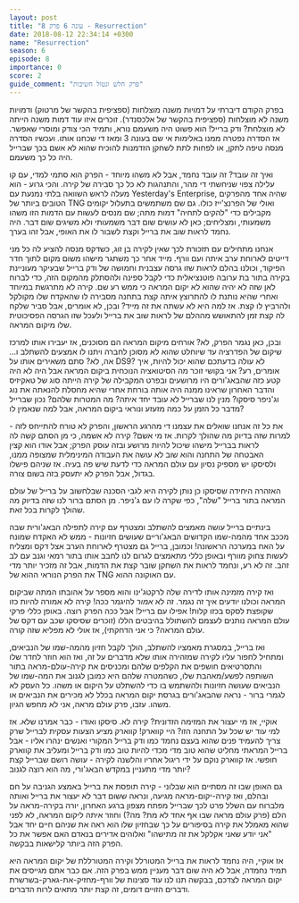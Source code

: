 ```yaml
---
layout: post
title: "עונה 6 פרק 8 - Resurrection"
date: 2018-08-12 22:34:14 +0300
name: "Resurrection"
season: 6
episode: 8
importance: 0
score: 2
guide_comment: "פרק חלש ונטול חשיבות"
---
```

בפרק הקודם דיברתי על דמויות משנה מוצלחות (ספציפית בהקשר של מרטוק) ודמויות משנה לא מוצלחות (ספציפית בהקשר של אלכסנדר). זוכרים איזו עוד דמות משנה הייתה לא מוצלחת? ודק ברייל! הוא פשוט היה משעמם נורא, ותמיד הכי צודק ומוסרי שאפשר. אז הסדרה נפטרה ממנו באלימות אי שם בעונה 3 ומאז די שכחנו אותו. ועכשיו הסדרה מנסה טיפה לתקן, או לפחות לתת לשחקן הזדמנות להוכיח שהוא לא אשם בכך שברייל היה כל כך משעמם.

ואיך זה עובד? זה עובד נחמד, אבל לא משהו מיוחד - הפרק הוא סתמי למדי, עם קו עלילה צפוי שניחשתי די מהר, והתנהגות לא כל כך סבירה של קירה. והכי גרוע - הוא מעלה לראש השוואה בלתי נמנעת עם Yesterday's Enterprise, שהיה אחד מהפרקים הטובים ביותר של TNG ואולי של הפרנצ'ייז כולו. גם שם משתמשים בתעלול יקומים מקבילים כדי "להקים לתחיה" דמות מתה; שם מנסים לעשות עם הדמות הזו משהו משמעותי, ומצליחים; כאן לא עושים שום דבר משמעותי ולא משיגים שום דבר. היה נחמד לראות שוב את ברייל וקצת לשבור לו את האופי, אבל זהו בערך.

אנחנו מתחילים עם תזכורת לכך שאין לקירה בן זוג, כשדקס מנסה להציע לה כל מני דייטים לארוחת ערב איתה ועם וורף. מייד אחר כך משתגר מישהו משום מקום לתוך חדר הפיקוד, וכולנו בהלם לראות שזו גרסה עצבנית וחמושה של ודק ברייל שבעיקר מעוניינת בקירה בתור בת ערובה פוטנציאלית כדי לקבל ספינה ולהסתלק מהמקום הזה, כדי לברוח לאן שזה לא יהיה שהוא לא יקום המראה כי ממש רע שם. קירה לא מתרגשת במיוחד ואחרי שהיא נותנת לו להתרוצץ איתה קצת בתחנה מסבירה לו שהאקדח שלו מקולקל ולהרביץ לו קצת. אז למה היא לא עשתה את זה מייד? ובכן, לא אומרים, אבל סביר שלקח לה קצת זמן להתאושש מההלם של לראות שוב את ברייל ולעכל שזו הגרסה הפסיכוטית שלו מיקום המראה.

ובכן, כאן נגמר הפרק, לא? אורחים מיקום המראה הם מסוכנים, אז יעבירו אותו למרכז שיקום של הפדרציה עד שיוחלט שהוא לא מסוכן לחברה ויתנו לו אמצעים להשתלב ו... אה, לא? סתם משאירים אותו על DS9? לא עולה בדעתכם שהוא יכול להיות, איך אומרים, רע? אני בקושי זוכר מה הסיטואציה הנוכחית ביקום המראה אבל היה לא היה קטע כזה שהבאג'ורים היו מרושעים ובפרט המקבילה של קירה הייתה סוג של טאקיזיס והדבר האחרון שראינו ממנה היה אותה בורחת אחרי שהיא מחסלת להנאתה את נוג וג'ניפר סיסקו? מנין לנו שברייל לא עובד יחד איתה? מה המטרות שלהם? נכון שברייל מדבר כל הזמן על כמה מזעזע ונוראי ביקום המראה, אבל למה שנאמין לו?

את כל זה אנחנו שואלים את עצמנו די מהרגע הראשון, והפרק לא טורח להתייחס לזה - למרות שזה בדיוק מה שהולך לקרות. אז מי אשם? קירה לא אשמה, כי מן הסתם קשה לה לראות בברייל מישהו שיכול להיות מרושע ובזה עוסק הפרק; אבל אודו הוא קצין האבטחה של התחנה והוא שוב לא עושה את העבודה המינימלית שמצופה ממנו, ולסיסקו יש מספיק נסיון עם עולם המראה כדי לדעת שיש פה בעיה. אז שניהם פישלו בגדול, אבל הפרק לא יתעסק בזה בשום צורה.

האזהרה היחידה שסיסקו כן נותן לקירה היא לגבי הסכנה שבלחשוב על ברייל של עולם המראה בתור ברייל "שלה", כפי שקרה לו עם ג'ניפר. מן הסתם ברור לנו שזה בדיוק מה שהולך לקרות בכל זאת.

בינתיים ברייל עושה מאמצים להשתלב ומצטרף עם קירה לתפילה הבאג'ורית שבה מככב אחד מהמה-שמו הקדושים הבאג'וריים שעושים חזיונות - ממש לא האקדח שמונח על האח במערכה הראשונה! וכמובן, ברייל גם מצטרף לארוחת הערב אצל דקס ומצליח לעשות צחוק מוורף ובאופן כללי מתאמצים לגרום לנו לחבב אותו בתור רמאי וגנב עם לב זהב. זה לא רע, ונחמד לראות את השחקן שובר קצת את הדמות, אבל זה מזכיר יותר מדי את הפרק הנוראי ההוא של TNG עם האוקונה ההוא. 

ואז קירה מזמינה אותו לדירה שלה לרקטג'ינו והוא מספר על אהובתו המתה שביקום המראה וכולנו יודעים איך זה נגמר. זה לא *אמור* להיגמר ככה! קירה לא אמורה להיות כזו שקופצת לסקס בכזו קלות! אפילו עם ברייל! אבל ככה הפרק רוצה. באופן כללי פרקי עולם המראה נותנים לעצמם להשתולל בהיבטים הללו (זוכרים שסיסקו שכב עם דקס של עולם המראה? כי אני הדחקתי), אז אולי לא מפליא שזה קורה.

ואז ברייל, במסגרת מאמציו להשתלב, הולך לקבל חזיון מהמה-שמו של הנביאים, ומתחיל לחפור עליו לקירה שמזהירה אותו שלא מדברים על זה, ואז הוא חוזר לחדר שלו והתסרטיאים חושפים את הקלפים שלהם ומכניסים את קירה-עולם-מראה בתור השותפה לפשע/מאהבת שלו, כשהמטרה שלהם היא כמובן לגנוב את המה-שמו של הנביאים שעושה חזיונות ולהשתמש בו כדי להשתלט על היקום או משהו. כל העסק לא לגמרי ברור - נראה שהבאג'ורים בגרסת יקום המראה בכלל לא מכירים את הנביאים או משהו. עזבו, פרק עולם מראה, אני לא מחפש הגיון.

אוקיי, אז מי יעצור את המזימה הזדונית? קירה לא. סיסקו ואודו - כבר אמרנו שלא. אז למי עוד יש שכל על התחנה הזו? היי קווארק! קווארק מציע הצעות עסקית לברייל שרק צריך להעמיד פנים שהוא בעצם נחמד כמו ודק ברייל המקורי ואנשים ינהרו אליו - אבל ברייל המראתי מחליט שהוא טוב מדי מכדי להיות טוב כמו ודק ברייל ומעליב את קווארק חופשי. אז קווארק נוקם על ידי ריגול אחריו והלשנה לקירה - עושה רושם שברייל קצת יותר מדי מתעניין במקדש הבאג'ורי, מה הוא רוצה לגנוב?

גם האופן שבו זה מסתיים הוא שבלוני - קירה תופסת את ברייל באמצע הגניבה על חם ובהלם, ואז קירה-יקום-מראה מגיעה, ונראה ששום דבר לא יעצור את ברייל ואותה מלברוח עם השלל פרט לכך שברייל מפתח מצפון ברגע האחרון, יורה בקירה-מראה על הלם (פרק עולם מראה שבו אף אחד לא מת? מה?) וחוזר איתה ליקום המראה, לא לפני שהוא מאמלל את קירה בסיפורים על כך שבחזיון שלו הוא ראה את שניהם חיים יחד אבל "אני יודע שאני אקלקל את זה מתישהו" ואלוהים אדירים בנאדם האם אפשר את כל הפרק הזה ביותר קלישאות בבקשה.

אז אוקיי, היה נחמד לראות את ברייל המטורלל וקירה המטורללת של יקום המראה היא תמיד נחמדה, אבל לא היה שום דבר מעניין ממש בפרק הזה. אם כבר אתם מגייסים את יקום המראה לצדכם, בבקשה תנו לנו עוד סצינות של וורף-מחזיק-את-גארק-בשרשרת ודברים הזויים דומים, זה קצת יותר מתאים לרוח הדברים.
